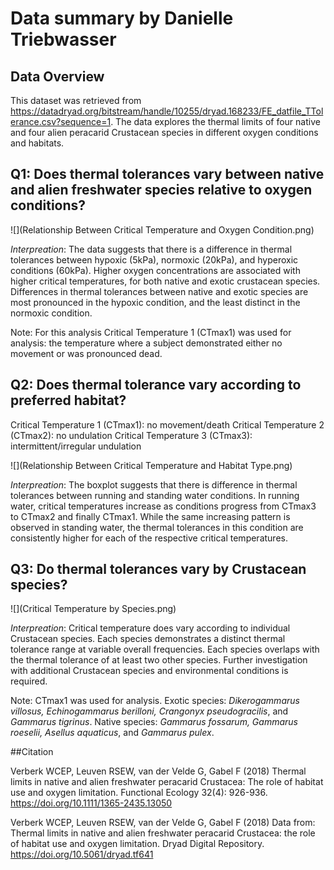 # Data summary by Danielle Triebwasser


## Data Overview
This dataset was retrieved from https://datadryad.org/bitstream/handle/10255/dryad.168233/FE_datfile_TTolerance.csv?sequence=1. The data explores the thermal limits of four native and four alien peracarid Crustacean species in different oxygen conditions and habitats.

## Q1: Does thermal tolerances vary between native and alien freshwater species relative to oxygen conditions?

![](Relationship Between Critical Temperature and Oxygen Condition.png)

*Interpreation*: The data suggests that there is a difference in thermal tolerances between hypoxic (5kPa), normoxic (20kPa), and hyperoxic conditions (60kPa). Higher oxygen concentrations are associated with higher critical temperatures, for both native and exotic crustacean species. Differences in thermal tolerances between native and exotic species are most pronounced in the hypoxic condition, and the least distinct in the normoxic condition.

Note: For this analysis Critical Temperature 1 (CTmax1) was used for analysis: the temperature where a subject demonstrated either no movement or was pronounced dead.


## Q2: Does thermal tolerance vary according to preferred habitat?

Critical Temperature 1 (CTmax1): no movement/death
Critical Temperature 2 (CTmax2): no undulation
Critical Temperature 3 (CTmax3): intermittent/irregular undulation

![](Relationship Between Critical Temperature and Habitat Type.png)

*Interpreation*: The boxplot suggests that there is difference in thermal tolerances between running and standing water conditions. In running water, critical temperatures increase as conditions progress from CTmax3 to CTmax2 and finally CTmax1. While the same increasing pattern is observed in standing water, the thermal tolerances in this condition are consistently higher for each of the respective critical temperatures.


## Q3: Do thermal tolerances vary by Crustacean species?

![](Critical Temperature by Species.png)

*Interpreation*: Critical temperature does vary according to individual Crustacean species. Each species demonstrates a distinct thermal tolerance range at variable overall frequencies. Each species overlaps with the thermal tolerance of at least two other species. Further investigation with additional Crustacean species and environmental conditions is required. 

Note: CTmax1 was used for analysis. Exotic species: *Dikerogammarus villosus, Echinogammarus berilloni, Crangonyx pseudogracilis*, and *Gammarus tigrinus*. Native species: *Gammarus fossarum, Gammarus roeselii, Asellus aquaticus*, and *Gammarus pulex*.


##Citation

Verberk WCEP, Leuven RSEW, van der Velde G, Gabel F (2018) Thermal limits in native and alien freshwater peracarid Crustacea: The role of habitat use and oxygen limitation. Functional Ecology 32(4): 926-936. https://doi.org/10.1111/1365-2435.13050

Verberk WCEP, Leuven RSEW, van der Velde G, Gabel F (2018) Data from: Thermal limits in native and alien freshwater peracarid Crustacea: the role of habitat use and oxygen limitation. Dryad Digital Repository. https://doi.org/10.5061/dryad.tf641
